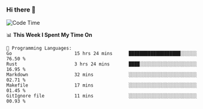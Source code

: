 ### Hi there 👋

<!--
**CrazyCollin/crazycollin** is a ✨ _special_ ✨ repository because its `README.md` (this file) appears on your GitHub profile.

Here are some ideas to get you started:

- 🔭 I’m currently working on ...
- 🌱 I’m currently learning ...
- 👯 I’m looking to collaborate on ...
- 🤔 I’m looking for help with ...
- 💬 Ask me about ...
- 📫 How to reach me: ...
- 😄 Pronouns: ...
- ⚡ Fun fact: ...
-->

<!--START_SECTION:waka-->
![Code Time](http://img.shields.io/badge/Code%20Time-246%20hrs%2043%20mins-blue)

📊 **This Week I Spent My Time On** 

```text
💬 Programming Languages: 
Go                       15 hrs 24 mins      ███████████████████░░░░░░   76.50 % 
Rust                     3 hrs 24 mins       ████░░░░░░░░░░░░░░░░░░░░░   16.95 % 
Markdown                 32 mins             ░░░░░░░░░░░░░░░░░░░░░░░░░   02.71 % 
Makefile                 17 mins             ░░░░░░░░░░░░░░░░░░░░░░░░░   01.45 % 
GitIgnore file           11 mins             ░░░░░░░░░░░░░░░░░░░░░░░░░   00.93 % 

```


<!--END_SECTION:waka-->
